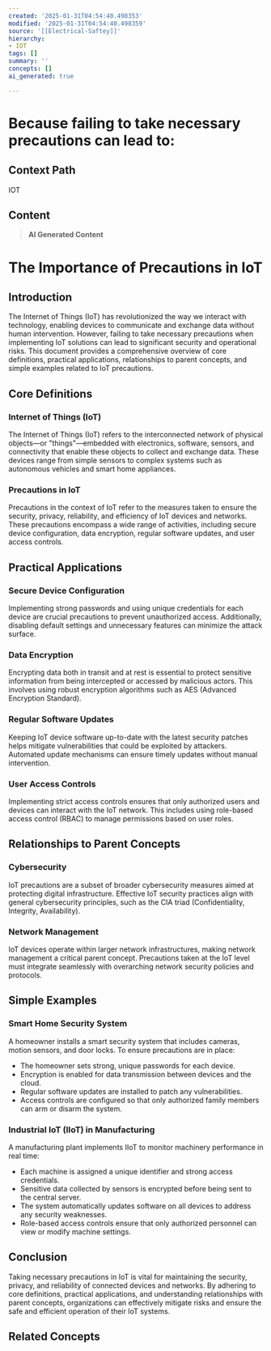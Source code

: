 ```yaml
---
created: '2025-01-31T04:54:40.498353'
modified: '2025-01-31T04:54:40.498359'
source: '[[Electrical-Saftey]]'
hierarchy:
- IOT
tags: []
summary: ''
concepts: []
ai_generated: true

---
```


# Because failing to take necessary precautions can lead to:

## Context Path
IOT

## Content
> **AI Generated Content**
 # The Importance of Precautions in IoT

## Introduction
The Internet of Things (IoT) has revolutionized the way we interact with technology, enabling devices to communicate and exchange data without human intervention. However, failing to take necessary precautions when implementing IoT solutions can lead to significant security and operational risks. This document provides a comprehensive overview of core definitions, practical applications, relationships to parent concepts, and simple examples related to IoT precautions.

## Core Definitions
### Internet of Things (IoT)
The Internet of Things (IoT) refers to the interconnected network of physical objects—or "things"—embedded with electronics, software, sensors, and connectivity that enable these objects to collect and exchange data. These devices range from simple sensors to complex systems such as autonomous vehicles and smart home appliances.

### Precautions in IoT
Precautions in the context of IoT refer to the measures taken to ensure the security, privacy, reliability, and efficiency of IoT devices and networks. These precautions encompass a wide range of activities, including secure device configuration, data encryption, regular software updates, and user access controls.

## Practical Applications
### Secure Device Configuration
Implementing strong passwords and using unique credentials for each device are crucial precautions to prevent unauthorized access. Additionally, disabling default settings and unnecessary features can minimize the attack surface.

### Data Encryption
Encrypting data both in transit and at rest is essential to protect sensitive information from being intercepted or accessed by malicious actors. This involves using robust encryption algorithms such as AES (Advanced Encryption Standard).

### Regular Software Updates
Keeping IoT device software up-to-date with the latest security patches helps mitigate vulnerabilities that could be exploited by attackers. Automated update mechanisms can ensure timely updates without manual intervention.

### User Access Controls
Implementing strict access controls ensures that only authorized users and devices can interact with the IoT network. This includes using role-based access control (RBAC) to manage permissions based on user roles.

## Relationships to Parent Concepts
### Cybersecurity
IoT precautions are a subset of broader cybersecurity measures aimed at protecting digital infrastructure. Effective IoT security practices align with general cybersecurity principles, such as the CIA triad (Confidentiality, Integrity, Availability).

### Network Management
IoT devices operate within larger network infrastructures, making network management a critical parent concept. Precautions taken at the IoT level must integrate seamlessly with overarching network security policies and protocols.

## Simple Examples
### Smart Home Security System
A homeowner installs a smart security system that includes cameras, motion sensors, and door locks. To ensure precautions are in place:
- The homeowner sets strong, unique passwords for each device.
- Encryption is enabled for data transmission between devices and the cloud.
- Regular software updates are installed to patch any vulnerabilities.
- Access controls are configured so that only authorized family members can arm or disarm the system.

### Industrial IoT (IIoT) in Manufacturing
A manufacturing plant implements IIoT to monitor machinery performance in real time:
- Each machine is assigned a unique identifier and strong access credentials.
- Sensitive data collected by sensors is encrypted before being sent to the central server.
- The system automatically updates software on all devices to address any security weaknesses.
- Role-based access controls ensure that only authorized personnel can view or modify machine settings.

## Conclusion
Taking necessary precautions in IoT is vital for maintaining the security, privacy, and reliability of connected devices and networks. By adhering to core definitions, practical applications, and understanding relationships with parent concepts, organizations can effectively mitigate risks and ensure the safe and efficient operation of their IoT systems.

## Related Concepts
